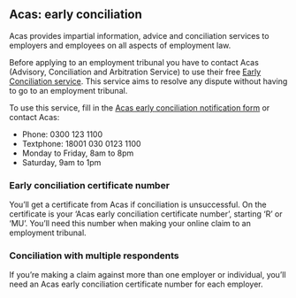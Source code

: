 <h2 class="legend">Acas: early conciliation</h2>

Acas provides impartial information, advice and conciliation services to employers and employees on all aspects of employment law.

Before applying to an employment tribunal you have to contact Acas (Advisory, Conciliation and Arbitration Service) to use their free <a href="http://www.acas.org.uk/earlyconciliation" rel="external" title="Early Conciliation service">Early Conciliation service</a>. This service aims to resolve any dispute without having to go to an employment tribunal.

To use this service, fill in the <a href="http://www.acas.org.uk/index.aspx?articleid=4028" rel="external" title="Acas early conciliation notification form">Acas early conciliation notification form</a> or contact Acas:

- Phone: 0300 123 1100
- Textphone: 18001 030 0123 1100
- Monday to Friday, 8am to 8pm
- Saturday, 9am to 1pm

### Early conciliation certificate number
You’ll get a certificate from Acas if conciliation is unsuccessful. On the certificate is your ‘Acas early conciliation certificate number’, starting ‘R’ or ‘MU’. You’ll need this number when making your online claim to an employment tribunal.

### Conciliation with multiple respondents
If you’re making a claim against more than one employer or individual, you’ll need an Acas early conciliation certificate number for each employer.
